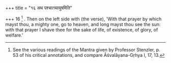 +++
title = "१६ अथ पश्चात्त्र्यायुषमिति"

+++
16 [^5] . Then on the left side with (the verse), 'With that prayer by which mayst thou, a mighty one, go to heaven, and long mayst thou see the sun: with that prayer I shave thee for the sake of life, of existence, of glory, of welfare.'


[^5]:  See the various readings of the Mantra given by Professor Stenzler, p. 53 of his critical annotations, and compare Āśvalāyana-Gṛhya I, 17, 13.

